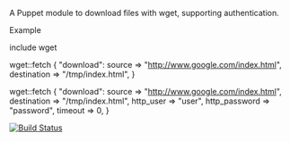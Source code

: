 A Puppet module to download files with wget, supporting authentication.

Example

include wget

wget::fetch { "download":
  source => "http://www.google.com/index.html",
  destination => "/tmp/index.html",
}

wget::fetch { "download":
  source => "http://www.google.com/index.html",
  destination => "/tmp/index.html",
  http_user => "user",
  http_password => "password",
  timeout => 0,
}


[![Build Status](https://travis-ci.org/example42/puppet-wget.png?branch=master)](https://travis-ci.org/example42/puppet-wget)
